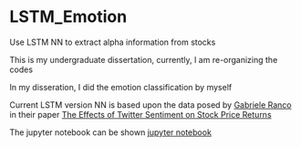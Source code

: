 # LSTM_Emotion
Use LSTM NN to extract alpha information from stocks

This is my undergraduate dissertation, currently, I am re-organizing the codes

In my disseration, I did the emotion classification by myself



Current LSTM version NN is based upon the data posed by [Gabriele Ranco](http://kt.ijs.si/data/Twitter_sentiment_DJIA30/) in their paper [The Effects of Twitter Sentiment on Stock Price Returns](https://arxiv.org/pdf/1506.02431.pdf)



The jupyter notebook can be shown [jupyter notebook](https://github.com/LeonCaesa/LSTM_Emotion/blob/master/LSTM_Alpha.ipynb)

